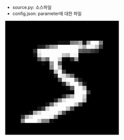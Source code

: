 * source.py: 소스파일
* config.json: parameter에 대한 파일

![images_mnist_모델](/images/250628_MNIST_MLP.JPG)

